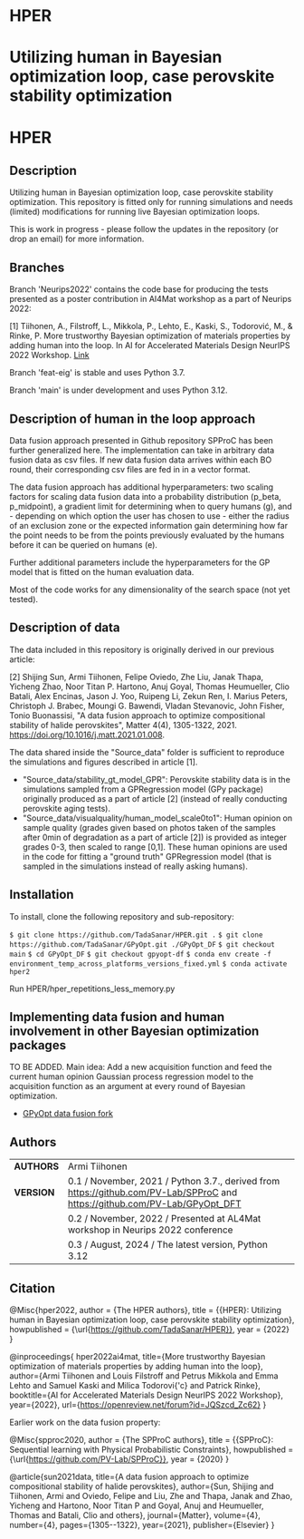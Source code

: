 
# HPER
Utilizing human in Bayesian optimization loop, case perovskite stability optimization
=======

HPER 
===========

## Description

Utilizing human in Bayesian optimization loop, case perovskite stability optimization. This repository is fitted only for running simulations and needs (limited) modifications for running live Bayesian optimization loops.

This is work in progress - please follow the updates in the repository (or drop an email) for more 
information.

## Branches

Branch 'Neurips2022' contains the code base for producing the tests presented as a poster contribution in AI4Mat workshop as a part of Neurips 2022:

[1] Tiihonen, A., Filstroff, L., Mikkola, P., Lehto, E., Kaski, S., Todorović, M., & Rinke, P. More trustworthy Bayesian optimization of materials properties by adding human into the loop. In AI for Accelerated Materials Design NeurIPS 2022 Workshop. [Link](https://openreview.net/forum?id=JQSzcd_Zc62)

Branch 'feat-eig' is stable and uses Python 3.7.

Branch 'main' is under development and uses Python 3.12.


## Description of human in the loop approach

Data fusion approach presented in Github repository SPProC has been further generalized here. The implementation can take in arbitrary data fusion data as csv files. If new data fusion data arrives within each BO round, their corresponding csv files are fed in in a vector format.

The data fusion approach has additional hyperparameters: two scaling factors for scaling data fusion data into a probability distribution (p_beta, p_midpoint), a gradient limit for determining when to query humans (g), and - depending on which option the user has chosen to use - either the radius of an exclusion zone or the expected information gain determining how far the point needs to be from the points previously evaluated by the humans before it can be queried on humans (e).

Further additional parameters include the hyperparameters for the GP model that is fitted on the human evaluation data.

Most of the code works for any dimensionality of the search space (not yet tested).

## Description of data

The data included in this repository is originally derived in our previous article:

[2] Shijing Sun, Armi Tiihonen, Felipe Oviedo, Zhe Liu, Janak Thapa, Yicheng Zhao, Noor Titan P. Hartono, Anuj Goyal, Thomas Heumueller, Clio Batali, Alex Encinas, Jason J. Yoo, Ruipeng Li, Zekun Ren, I. Marius Peters, Christoph J. Brabec, Moungi G. Bawendi, Vladan Stevanovic, John Fisher, Tonio Buonassisi, "A data fusion approach to optimize compositional stability of halide perovskites", Matter 4(4), 1305-1322, 2021. https://doi.org/10.1016/j.matt.2021.01.008.

The data shared inside the "Source_data" folder is sufficient to reproduce the simulations and figures described in article [1].

- "Source_data/stability_gt_model_GPR": Perovskite stability data is in the simulations sampled from a GPRegression model (GPy package) originally produced as a part of article [2] (instead of really conducting perovskite aging tests).
- "Source_data/visualquality/human_model_scale0to1": Human opinion on sample quality (grades given based on photos taken of the samples after 0min of degradation as a part of article [2]) is provided as integer grades 0-3, then scaled to range [0,1]. These human opinions are used in the code for fitting a "ground truth" GPRegression model (that is sampled in the simulations instead of really asking humans).

## Installation

To install, clone the following repository and sub-repository:

`$ git clone https://github.com/TadaSanar/HPER.git .`
`$ git clone https://github.com/TadaSanar/GPyOpt.git ./GPyOpt_DF`
`$ git checkout main`
`$ cd GPyOpt_DF`
`$ git checkout gpyopt-df`
`$ conda env create -f environment_temp_across_platforms_versions_fixed.yml`
`$ conda activate hper2`

Run HPER/hper_repetitions_less_memory.py

## Implementing data fusion and human involvement in other Bayesian optimization packages

TO BE ADDED. Main idea: Add a new acquisition function and feed the current human opinion Gaussian process regression model to the acquisition function as an argument at every round of Bayesian optimization.

* [GPyOpt data fusion fork](https://github.com/TadaSanar/GPyOpt/)


## Authors
||                    |
| ------------- | ------------------------------ |
| **AUTHORS**      | Armi Tiihonen | 
| **VERSION**      | 0.1 / November, 2021 /  Python 3.7., derived from https://github.com/PV-Lab/SPProC and https://github.com/PV-Lab/GPyOpt_DFT |
| | 0.2 / November, 2022 /  Presented at AL4Mat workshop in Neurips 2022 conference |
| | 0.3 / August, 2024 /  The latest version, Python 3.12 |

## Citation

@Misc{hper2022,
  author =   {The HPER authors},
  title =    {{HPER}: Utilizing human in Bayesian optimization loop, case perovskite stability optimization},
  howpublished = {\url{https://github.com/TadaSanar/HPER}},
  year = {2022}
}

@inproceedings{
hper2022ai4mat,
title={More trustworthy Bayesian optimization of materials properties by adding human into the loop},
author={Armi Tiihonen and Louis Filstroff and Petrus Mikkola and Emma Lehto and Samuel Kaski and Milica Todorovi{\'c} and Patrick Rinke},
booktitle={AI for Accelerated Materials Design NeurIPS 2022 Workshop},
year={2022},
url={https://openreview.net/forum?id=JQSzcd_Zc62}
}

Earlier work on the data fusion property:

@Misc{spproc2020,
  author =   {The SPProC authors},
  title =    {{SPProC}: Sequential learning with Physical Probabilistic Constraints},
  howpublished = {\url{https://github.com/PV-Lab/SPProC}},
  year = {2020}
}

@article{sun2021data,
  title={A data fusion approach to optimize compositional stability of halide perovskites},
  author={Sun, Shijing and Tiihonen, Armi and Oviedo, Felipe and Liu, Zhe and Thapa, Janak and Zhao, Yicheng and Hartono, Noor Titan P and Goyal, Anuj and Heumueller, Thomas and Batali, Clio and others},
  journal={Matter},
  volume={4},
  number={4},
  pages={1305--1322},
  year={2021},
  publisher={Elsevier}
}
